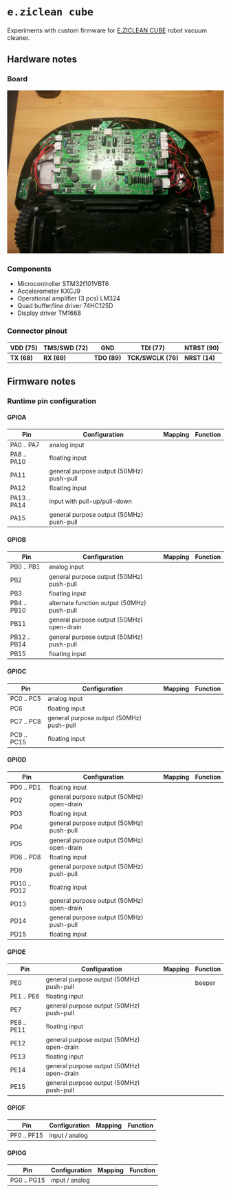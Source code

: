 # `e.ziclean cube`
Experiments with custom firmware for [E.ZICLEAN CUBE](https://www.e-zicom.com/aspirateur-robot-eziclean-cube.html) robot vacuum cleaner.

## Hardware notes
### Board
![alt text](pics/board-p1.jpg)

### Components
* Microcontroller STM32f101VBT6
* Accelerometer KXCJ9
* Operational amplifier (3 pcs) LM324
* Quad buffer/line driver 74HC125D
* Display driver TM1668

### Connector pinout
| VDD (75) | TMS/SWD (72) | GND | TDI (77) | NTRST (90)|
|-|-|-|-|-|
|__TX (68)__| __RX (69)__ | __TDO (89)__ | __TCK/SWCLK (76)__ | __NRST (14)__|

## Firmware notes

### Runtime pin configuration

#### GPIOA

| Pin | Configuration | Mapping | Function |
|-|-|-|-|
| PA0 .. PA7 | analog input | | |
| PA8 .. PA10 | floating input | | |
| PA11 | general purpose output (50MHz) push-pull | | |
| PA12 | floating input | | |
| PA13 .. PA14 | input with pull-up/pull-down | | |
| PA15 | general purpose output (50MHz) push-pull | | |

#### GPIOB

| Pin | Configuration | Mapping | Function |
|-|-|-|-|
| PB0 .. PB1 | analog input | | |
| PB2 | general purpose output (50MHz) push-pull | | |
| PB3 | floating input | | |
| PB4 .. PB10 | alternate function output (50MHz) push-pull | | |
| PB11 | general purpose output (50MHz) open-drain | | |
| PB12 .. PB14 | general purpose output (50MHz) push-pull | | |
| PB15 | floating input | | |

#### GPIOC

| Pin | Configuration | Mapping | Function |
|-|-|-|-|
| PC0 .. PC5 | analog input | | |
| PC6 | floating input | | |
| PC7 .. PC8 | general purpose output (50MHz) push-pull | | |
| PC9 .. PC15 | floating input | | |

#### GPIOD

| Pin | Configuration | Mapping | Function |
|-|-|-|-|
| PD0 .. PD1 | floating input | | |
| PD2 | general purpose output (50MHz) open-drain | | |
| PD3 | floating input | | |
| PD4 | general purpose output (50MHz) push-pull | | |
| PD5 | general purpose output (50MHz) open-drain | | |
| PD6 .. PD8 | floating input | | |
| PD9 | general purpose output (50MHz) push-pull | | |
| PD10 .. PD12 | floating input | | |
| PD13 | general purpose output (50MHz) open-drain | | |
| PD14 | general purpose output (50MHz) push-pull | | |
| PD15 | floating input | | |

#### GPIOE

| Pin | Configuration | Mapping | Function |
|-|-|-|-|
| PE0 | general purpose output (50MHz) push-pull | | beeper |
| PE1 .. PE6 | floating input | | |
| PE7 | general purpose output (50MHz) push-pull | | |
| PE8 .. PE11 | floating input | | |
| PE12 | general purpose output (50MHz) open-drain | | |
| PE13 | floating input | | |
| PE14 | general purpose output (50MHz) open-drain | | |
| PE15 | general purpose output (50MHz) push-pull | | |

#### GPIOF


| Pin | Configuration | Mapping | Function |
|-|-|-|-|
| PF0 .. PF15 | input / analog | | |

#### GPIOG

| Pin | Configuration | Mapping | Function |
|-|-|-|-|
| PG0 .. PG15 | input / analog | | |



